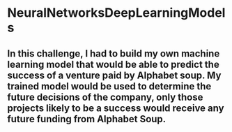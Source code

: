 # NeuralNetworksDeepLearningModels

## In this challenge, I had to build my own machine learning model that would be able to predict the success of a venture paid by Alphabet soup. My trained model would be used to determine the future decisions of the company, only those projects likely to be a success would receive any future funding from Alphabet Soup.

